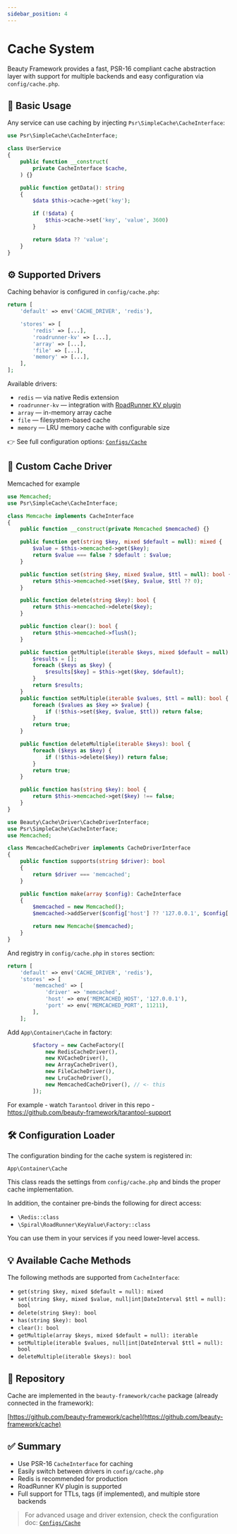 ```yaml
---
sidebar_position: 4
---
```


# Cache System

Beauty Framework provides a fast, PSR-16 compliant cache abstraction layer with support for multiple backends and easy configuration via `config/cache.php`.

## 🧱 Basic Usage

Any service can use caching by injecting `Psr\SimpleCache\CacheInterface`:

```php
use Psr\SimpleCache\CacheInterface;

class UserService
{
    public function __construct(
        private CacheInterface $cache,
    ) {}

    public function getData(): string
    {
        $data $this->cache->get('key');

        if (!$data) {
            $this->cache->set('key', 'value', 3600)
        }

        return $data ?? 'value';
    }
}
```

## ⚙️ Supported Drivers

Caching behavior is configured in `config/cache.php`:

```php
return [
    'default' => env('CACHE_DRIVER', 'redis'),

    'stores' => [
        'redis' => [...],
        'roadrunner-kv' => [...],
        'array' => [...],
        'file' => [...],
        'memory' => [...],
    ],
];
```

Available drivers:

* `redis` — via native Redis extension
* `roadrunner-kv` — integration with [RoadRunner KV plugin](https://docs.roadrunner.dev/docs/key-value/overview-kv)
* `array` — in-memory array cache
* `file` — filesystem-based cache
* `memory` — LRU memory cache with configurable size

👉 See full configuration options: [`Configs/Сache`](../1-Installation/Configs/cache.md)


## 🔧 Custom Cache Driver
Memcached for example

```php
use Memcached;
use Psr\SimpleCache\CacheInterface;

class Memcache implements CacheInterface
{
    public function __construct(private Memcached $memcached) {}

    public function get(string $key, mixed $default = null): mixed {
        $value = $this->memcached->get($key);
        return $value === false ? $default : $value;
    }

    public function set(string $key, mixed $value, $ttl = null): bool {
        return $this->memcached->set($key, $value, $ttl ?? 0);
    }

    public function delete(string $key): bool {
        return $this->memcached->delete($key);
    }

    public function clear(): bool {
        return $this->memcached->flush();
    }

    public function getMultiple(iterable $keys, mixed $default = null): iterable {
        $results = [];
        foreach ($keys as $key) {
            $results[$key] = $this->get($key, $default);
        }
        return $results;
    }
    public function setMultiple(iterable $values, $ttl = null): bool {
        foreach ($values as $key => $value) {
            if (!$this->set($key, $value, $ttl)) return false;
        }
        return true;
    }

    public function deleteMultiple(iterable $keys): bool {
        foreach ($keys as $key) {
            if (!$this->delete($key)) return false;
        }
        return true;
    }

    public function has(string $key): bool {
        return $this->memcached->get($key) !== false;
    }
}
```

```php
use Beauty\Cache\Driver\CacheDriverInterface;
use Psr\SimpleCache\CacheInterface;
use Memcached;

class MemcachedCacheDriver implements CacheDriverInterface
{
    public function supports(string $driver): bool
    {
        return $driver === 'memcached';
    }

    public function make(array $config): CacheInterface
    {
        $memcached = new Memcached();
        $memcached->addServer($config['host'] ?? '127.0.0.1', $config['port'] ?? 11211);

        return new Memcache($memcached);
    }
}
```

And registry in `config/cache.php` in `stores` section:
```php
return [
    'default' => env('CACHE_DRIVER', 'redis'),
    'stores' => [
        'memcached' => [
            'driver' => 'memcached',
            'host' => env('MEMCACHED_HOST', '127.0.0.1'),
            'port' => env('MEMCACHED_PORT', 11211),
        ],
    ];
```

Add `App\Container\Cache` in factory:
```php
        $factory = new CacheFactory([
            new RedisCacheDriver(),
            new KVCacheDriver(),
            new ArrayCacheDriver(),
            new FileCacheDriver(),
            new LruCacheDriver(),
            new MemcachedCacheDriver(), // <- this
        ]);
```

For example - watch `Tarantool` driver in this repo - https://github.com/beauty-framework/tarantool-support


## 🛠 Configuration Loader

The configuration binding for the cache system is registered in:

```
App\Container\Cache
```

This class reads the settings from `config/cache.php` and binds the proper cache implementation.

In addition, the container pre-binds the following for direct access:

* `\Redis::class`
* `\Spiral\RoadRunner\KeyValue\Factory::class`

You can use them in your services if you need lower-level access.

## 💡 Available Cache Methods

The following methods are supported from `CacheInterface`:

* `get(string $key, mixed $default = null): mixed`
* `set(string $key, mixed $value, null|int|DateInterval $ttl = null): bool`
* `delete(string $key): bool`
* `has(string $key): bool`
* `clear(): bool`
* `getMultiple(array $keys, mixed $default = null): iterable`
* `setMultiple(iterable $values, null|int|DateInterval $ttl = null): bool`
* `deleteMultiple(iterable $keys): bool`

## 🔗 Repository

Cache are implemented in the `beauty-framework/cache` package (already connected in the framework):

[https://github.com/beauty-framework/cache](https://github.com/beauty-framework/cache)

## ✅ Summary

* Use PSR-16 `CacheInterface` for caching
* Easily switch between drivers in `config/cache.php`
* Redis is recommended for production
* RoadRunner KV plugin is supported
* Full support for TTLs, tags (if implemented), and multiple store backends

> For advanced usage and driver extension, check the configuration doc: [`Configs/Сache`](../1-Installation/Configs/cache.md)
